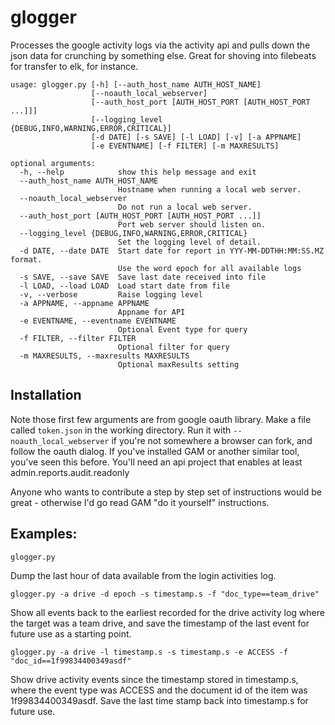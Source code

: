 # glogger

Processes the google activity logs via the activity api and pulls down the
json data for crunching by something else.  Great for shoving into 
filebeats for transfer to elk, for instance.

```
usage: glogger.py [-h] [--auth_host_name AUTH_HOST_NAME]
                  [--noauth_local_webserver]
                  [--auth_host_port [AUTH_HOST_PORT [AUTH_HOST_PORT ...]]]
                  [--logging_level {DEBUG,INFO,WARNING,ERROR,CRITICAL}]
                  [-d DATE] [-s SAVE] [-l LOAD] [-v] [-a APPNAME]
                  [-e EVENTNAME] [-f FILTER] [-m MAXRESULTS]

optional arguments:
  -h, --help            show this help message and exit
  --auth_host_name AUTH_HOST_NAME
                        Hostname when running a local web server.
  --noauth_local_webserver
                        Do not run a local web server.
  --auth_host_port [AUTH_HOST_PORT [AUTH_HOST_PORT ...]]
                        Port web server should listen on.
  --logging_level {DEBUG,INFO,WARNING,ERROR,CRITICAL}
                        Set the logging level of detail.
  -d DATE, --date DATE  Start date for report in YYY-MM-DDTHH:MM:SS.MZ format.
                        Use the word epoch for all available logs
  -s SAVE, --save SAVE  Save last date received into file
  -l LOAD, --load LOAD  Load start date from file
  -v, --verbose         Raise logging level
  -a APPNAME, --appname APPNAME
                        Appname for API
  -e EVENTNAME, --eventname EVENTNAME
                        Optional Event type for query
  -f FILTER, --filter FILTER
                        Optional filter for query
  -m MAXRESULTS, --maxresults MAXRESULTS
                        Optional maxResults setting
```

## Installation

Note those first few arguments are from google oauth library.  Make a file called `token.json` in the working directory.  Run it with `--noauth_local_webserver` if you're not somewhere a browser can fork, and follow the oauth dialog.  If you've installed GAM or another similar tool, you've seen this before.  You'll need an api project that enables at least admin.reports.audit.readonly

Anyone who wants to contribute a step by step set of instructions would be great - otherwise I'd go read GAM "do it yourself" instructions.

## Examples:

`glogger.py`

Dump the last hour of data available from the login activities log.

`glogger.py -a drive -d epoch -s timestamp.s -f "doc_type==team_drive"`

Show all events back to the earliest recorded for the drive activity log where the target was a team drive, and save the timestamp of the last event for future use as a starting point.

`glogger.py -a drive -l timestamp.s -s timestamp.s -e ACCESS -f "doc_id==1f99834400349asdf"`

Show drive activity events since the timestamp stored in timestamp.s, where the event type was ACCESS and the document id of the item was 1f99834400349asdf.  Save the last time stamp back into timestamp.s for future use.
